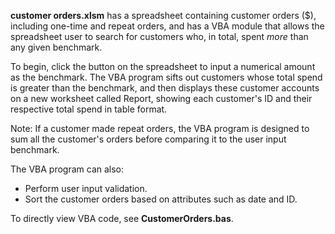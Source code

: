 **customer orders.xlsm** has a spreadsheet containing customer orders ($), including one-time and repeat orders, and has a VBA module that allows the spreadsheet user to search for customers who, in total, spent _more_ than any given benchmark.

To begin, click the button on the spreadsheet to input a numerical amount as the benchmark. The VBA program sifts out customers whose total spend is greater than the benchmark, and then displays these customer accounts on a new worksheet called Report, showing each customer's ID and their respective total spend in table format.

Note: If a customer made repeat orders, the VBA program is designed to sum all the customer's orders before comparing it to the user input benchmark.


The VBA program can also:
- Perform user input validation.
- Sort the customer orders based on attributes such as date and ID.

To directly view VBA code, see **CustomerOrders.bas**.
